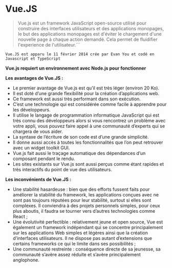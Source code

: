 # Vue.JS

> Vue.js est un framework JavaScript open-source utilisé pour construire des interfaces utilisateurs et des applications monopages, le but des applications monopages est d'éviter le chargement d'une nouvelle page à chaque action demandé. Cela permet de fluidifier l'experience de l'utilisateur.```

`Vue.JS est apparu le 11 février 2014 crée par Evan You et codé en Javascript et TypeScript`

**Vue.js requiert un environnement avec Node.js pour fonctionner**

**Les avantages de Vue.JS :**

- Le premier avantage de Vue.js est qu’il est très léger (environ 20 Ko).
- Il est doté d’une grande flexibilité pour la création d’applications web.
- Ce framework est aussi très performant dans son exécution.
- C’est une technologie qui est considérée comme facile à apprendre pour les développeurs.
- Il utilise le langage de programmation informatique JavaScript qui est très connu des développeurs alors si vous rencontrez un problème avec votre appli, vous pouvez faire appel à une communauté d’experts qui se chargera de vous aider.
- La syntaxe de l’écriture de son code est d’une grande simplicité.
- Il donne aussi accès à toutes les fonctionnalités que l’on peut retrouver avec un widget toolkit GUI.
- Vue.js fait aussi le traçage automatique des dépendances d’un composant pendant le rendu.
- Les sites existants sur Vue.js sont aussi perçus comme étant rapides et très interactifs du point de vue des utilisateurs.

**Les inconvénients de Vue.JS :**

- Une stabilité hasardeuse : bien que des efforts fussent faits pour améliorer la stabilité du framework, les applications conçues avec ne sont pas toujours réputées pour leur stabilité, surtout si elles sont complexes. Il conviendra à des projets personnels simples, pour ceux plus aboutis, il faudra se tourner vers d’autres technologies comme React ;
- Une évolutivité perfectible : relativement jeune et open source, Vue est également un framework indépendant qui se concentre principalement sur les applications Web simples et légères ainsi que la création d’interfaces utilisateurs. Il ne dispose pas autant d’extensions que certains frameworks ce qui le limite dans ses possibilités ;
- Une communauté restreinte : conséquence directe de sa jeunesse, sa communauté s’avère assez réduite et s’avère principalement anglophone.
